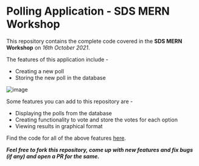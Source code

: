 # Polling Application - SDS MERN Workshop

This repository contains the complete code covered in the **SDS MERN Workshop** on *16th October 2021*.

The features of this application include -
- Creating a new poll
- Storing the new poll in the database

![image](https://user-images.githubusercontent.com/56782318/137584592-eb1e13be-636c-4b2a-986b-287f454d71a5.png)

Some features you can add to this repository are -
- Displaying the polls from the database
- Creating functionality to vote and store the votes for each option
- Viewing results in graphical format

Find the code for all of the above features <a href="https://github.com/sameerkavthekar/MERN-Workshop">here</a>.

**_Feel free to fork this repository, come up with new features and fix bugs (if any) and open a PR for the same._**
